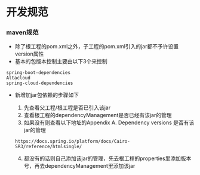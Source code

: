 # 开发规范

### maven规范

* 除了根工程的pom.xml之外，子工程的pom.xml引入的jar都不予许设置version属性
* 基本的包版本控制主要由以下3个来控制

```
spring-boot-dependencies
Altacloud
spring-cloud-dependencies
```

* 新增加jar包依赖的步骤如下

  1. 先查看父工程/根工程是否已引入该jar
  2. 查看根工程的dependencyManagement是否已经有该jar的管理
  3. 如果没有则查看以下地址的Appendix A. Dependency versions 是否有该jar的管理

  ```
  https://docs.spring.io/platform/docs/Cairo-SR3/reference/htmlsingle/
  ```

  4. 都没有的话则自己添加该jar的管理，先去根工程的properties里添加版本号，再去dependencyManagement里添加该jar
